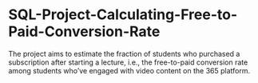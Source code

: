 # SQL-Project-Calculating-Free-to-Paid-Conversion-Rate
The project aims to estimate the fraction of students who purchased a subscription after starting a lecture, i.e., the free-to-paid conversion rate among students who’ve engaged with video content on the 365 platform.
